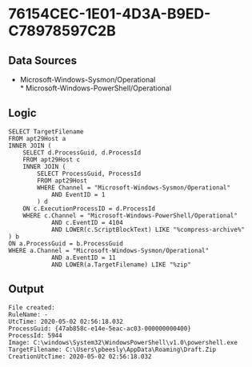 # 76154CEC-1E01-4D3A-B9ED-C78978597C2B

## Data Sources
* Microsoft-Windows-Sysmon/Operational<br>* Microsoft-Windows-PowerShell/Operational<br>

## Logic

```
SELECT TargetFilename
FROM apt29Host a
INNER JOIN (
    SELECT d.ProcessGuid, d.ProcessId
    FROM apt29Host c
    INNER JOIN (
        SELECT ProcessGuid, ProcessId
        FROM apt29Host
        WHERE Channel = "Microsoft-Windows-Sysmon/Operational"
            AND EventID = 1
        ) d
    ON c.ExecutionProcessID = d.ProcessId
    WHERE c.Channel = "Microsoft-Windows-PowerShell/Operational"
            AND c.EventID = 4104
            AND LOWER(c.ScriptBlockText) LIKE "%compress-archive%"
) b
ON a.ProcessGuid = b.ProcessGuid
WHERE a.Channel = "Microsoft-Windows-Sysmon/Operational"
            AND a.EventID = 11
            AND LOWER(a.TargetFilename) LIKE "%zip"

```

## Output

```
File created:
RuleName: -
UtcTime: 2020-05-02 02:56:18.032
ProcessGuid: {47ab858c-e14e-5eac-ac03-000000000400}
ProcessId: 5944
Image: C:\windows\System32\WindowsPowerShell\v1.0\powershell.exe
TargetFilename: C:\Users\pbeesly\AppData\Roaming\Draft.Zip
CreationUtcTime: 2020-05-02 02:56:18.032  
```